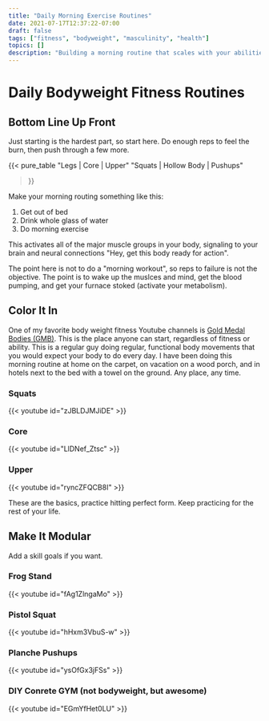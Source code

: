 ```yaml
---
title: "Daily Morning Exercise Routines"
date: 2021-07-17T12:37:22-07:00
draft: false
tags: ["fitness", "bodyweight", "masculinity", "health"]
topics: []
description: "Building a morning routine that scales with your abilities and goals."
---
```


# Daily Bodyweight Fitness Routines

## Bottom Line Up Front
Just starting is the hardest part, so start here. Do enough reps to feel the burn, then push through a few more.

{{< pure_table
"Legs | Core | Upper"
"Squats | Hollow Body | Pushups"
>}}

Make your morning routing something like this:

1. Get out of bed
3. Drink whole glass of water
4. Do morning exercise

This activates all of the major muscle groups in your body, signaling to your brain
and neural connections "Hey, get this body ready for action".

The point here is not to do a "morning workout", so reps to failure is not the objective. The point is to wake up the muslces and mind, get the blood pumping, and get your furnace stoked (activate your metabolism).

## Color It In
One of my favorite body weight fitness Youtube channels is [Gold Medal Bodies (GMB)][1]. This is the place anyone can start, regardless of fitness or ability. This is a regular guy doing regular, functional body movements that you would expect your body to do every day. I have been doing this morning routine at home on the carpet, on vacation on a wood porch, and in hotels next to the bed with a towel on the ground. Any place, any time.

### Squats
{{< youtube id="zJBLDJMJiDE" >}}

### Core
{{< youtube id="LlDNef_Ztsc" >}}

### Upper
{{< youtube id="ryncZFQCB8I" >}}

These are the basics, practice hitting perfect form. Keep practicing for the rest of your life.


## Make It Modular
Add a skill goals if you want.


### Frog Stand
{{< youtube id="fAg1ZlngaMo" >}}


### Pistol Squat
{{< youtube id="hHxm3VbuS-w" >}}


### Planche Pushups

{{< youtube id="ysOfGx3jFSs" >}}


### DIY Conrete GYM (not bodyweight, but awesome)

{{< youtube id="EGmYfHet0LU" >}}


[1]: https://www.youtube.com/playlist?list=PLCKKWSxoHHKxIUEduN1COEZMb9FA9-NMc
